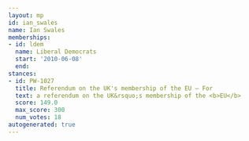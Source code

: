 ```yaml
---
layout: mp
id: ian_swales
name: Ian Swales
memberships:
- id: ldem
  name: Liberal Democrats
  start: '2010-06-08'
  end: 
stances:
- id: PW-1027
  title: Referendum on the UK's membership of the EU — For
  text: a referendum on the UK&rsquo;s membership of the <b>EU</b>
  score: 149.0
  max_score: 300
  num_votes: 18
autogenerated: true
---
```

